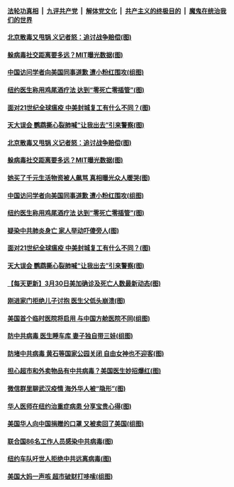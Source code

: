 

####  [法轮功真相](../../../../basic/blob/master/README.md?t=03311750) &nbsp;|&nbsp; [九评共产党](../../../../9ping.md/blob/master/README.md?t=03311750) &nbsp;|&nbsp; [解体党文化](../../../../jtdwh.md/blob/master/README.md?t=03311750)  &nbsp;|&nbsp; [共产主义的终极目的](../../../../gczydzjmd.md/blob/master/README.md?t=03311750) &nbsp;|&nbsp; [魔鬼在统治我们的世界](../../../../mgztzwmdsj.md/blob/master/README.md?t=03311750) 

#### [北京散毒又甩锅 义记者怒：追讨战争赔偿(图)](../pages/p3/928099.md?t=03311750) 

#### [躲病毒社交距离要多远？MIT曝光数据(图)](../pages/p3/928096.md?t=03311750) 

#### [中国访问学者向美国同事道歉 遭小粉红围攻(组图)](../pages/p3/928065.md?t=03311750) 

#### [纽约医生称用鸡尾酒疗法 达到“零死亡零插管”(图)](../pages/p3/928056.md?t=03311750) 

#### [面对21世纪全球瘟疫 中美封城复工有什么不同？(图)](../pages/p3/928052.md?t=03311750) 

#### [天大误会 鹦鹉撕心裂肺喊“让我出去”引来警察(图)](../pages/p3/928030.md?t=03311750) 

#### [北京散毒又甩锅 义记者怒：追讨战争赔偿(图)](../pages/p3/928099.md?t=03311750) 

#### [躲病毒社交距离要多远？MIT曝光数据(图)](../pages/p3/928096.md?t=03311750) 

#### [她买了千元生活物资被人飙骂 真相曝光众人暖哭(图)](../pages/p3/928062.md?t=03311750) 

#### [中国访问学者向美国同事道歉 遭小粉红围攻(组图)](../pages/p3/928065.md?t=03311750) 

#### [纽约医生称用鸡尾酒疗法 达到“零死亡零插管”(图)](../pages/p3/928056.md?t=03311750) 

#### [疑染中共肺炎身亡 家人举动吓傻旁人(图)](../pages/p3/928061.md?t=03311750) 

#### [面对21世纪全球瘟疫 中美封城复工有什么不同？(图)](../pages/p3/928052.md?t=03311750) 

#### [天大误会 鹦鹉撕心裂肺喊“让我出去”引来警察(图)](../pages/p3/928030.md?t=03311750) 

#### [【每天更新】3月30日美加确诊及死亡人数最新动态(图)](../pages/p3/926019.md?t=03311750) 

#### [刚进家门拒绝儿子讨抱 医生父低头崩溃(图)](../pages/p3/927991.md?t=03311750) 

#### [美国首个临时医院将启用 与中国方舱医院不同(组图)](../pages/p3/927990.md?t=03311750) 

#### [防中共病毒 医生睡车库 妻子独自带三娃(组图)](../pages/p3/927987.md?t=03311750) 

#### [防堵中共病毒 黄石等国家公园关闭 自由女神也不迎客(图)](../pages/p3/927895.md?t=03311750) 

#### [担心超市和外卖物品有中共病毒？美国医生妙招爆红(图)](../pages/p3/927883.md?t=03311750) 

#### [微信群里聊武汉疫情 海外华人被“隐形”(图)](../pages/p3/927879.md?t=03311750) 

#### [华人医师在纽约治重症病患 分享宝贵心得(图)](../pages/p3/927876.md?t=03311750) 

#### [美国华人向中国捐赠的口罩 又被卖回了美国(组图)](../pages/p3/927873.md?t=03311750) 

#### [联合国86名工作人员感染中共病毒(图)](../pages/p3/927870.md?t=03311750) 

#### [纽约车队吁世人拒绝中共远离病毒(图)](../pages/p3/927865.md?t=03311750) 

#### [美国大妈一声咳 超市破财打哆嗦(组图)](../pages/p3/927791.md?t=03311750) 

